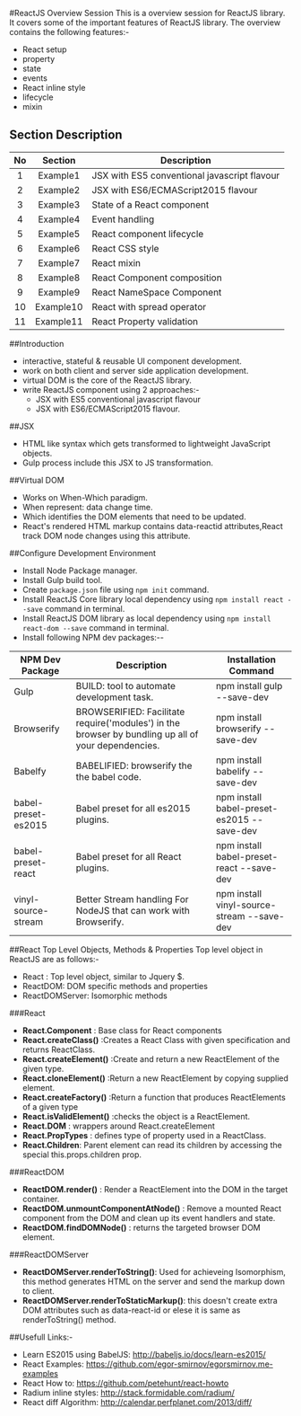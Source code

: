 #ReactJS Overview Session
This is a overview session for ReactJS library.
It covers some of the important features of ReactJS library.
The overview contains the following features:-
- React setup
- property
- state
- events
- React inline style
- lifecycle
- mixin

## Section Description

| No 	|  Section  	| Description                                  	|
|:--:	|:---------:	|----------------------------------------------	|
|  1 	|  Example1 	| JSX with ES5 conventional javascript flavour 	|
|  2 	|  Example2 	| JSX with ES6/ECMAScript2015 flavour          	|
|  3 	|  Example3 	| State of a React component                   	|
|  4 	|  Example4 	| Event handling                               	|
|  5 	|  Example5 	| React component lifecycle                    	|
|  6 	|  Example6 	| React CSS style                              	|
|  7 	|  Example7 	| React mixin                                  	|
|  8 	|  Example8 	| React Component composition                  	|
|  9 	|  Example9 	| React NameSpace Component                    	|
| 10 	| Example10 	| React with spread operator                   	|
| 11 	| Example11  |  React Property validation                       |


##Introduction
- interactive, stateful & reusable UI component development.
- work on both client and server side application development.
- virtual DOM is the core of the ReactJS library.
- write ReactJS component using 2 approaches:-
    - JSX with ES5 conventional javascript flavour
    - JSX with ES6/ECMAScript2015 flavour.
    
##JSX
- HTML like syntax which gets transformed to lightweight JavaScript objects.
- Gulp process include this JSX to JS transformation.

##Virtual DOM
- Works on When-Which paradigm. 
- When represent: data change time. 
- Which identifies the DOM elements that need to be updated.
- React's rendered HTML markup contains data-reactid attributes,React track DOM node changes using this attribute.

    
##Configure Development Environment
- Install Node Package manager.
- Install Gulp build tool.
- Create  `package.json` file using `npm init` command.
- Install ReactJS Core library local dependency using `npm install react --save` command in terminal.
- Install ReactJS DOM library as local dependency using `npm install react-dom --save` command in terminal.
- Install following NPM dev packages:--

| NPM Dev Package     | Description                                                                                         | Installation Command                       |
|---------------------|-----------------------------------------------------------------------------------------------------|--------------------------------------------|
| Gulp                | BUILD: tool to automate development task.                                                           | npm install gulp --save-dev                |
| Browserify          | BROWSERIFIED: Facilitate require('modules') in the browser by bundling up all of your dependencies. | npm install browserify --save-dev          |
| Babelfy             | BABELIFIED: browserify the the babel code.                                                          | npm install babelify --save-dev            |
| babel-preset-es2015 | Babel preset for all es2015 plugins.                                                                | npm install babel-preset-es2015 --save-dev |
| babel-preset-react  | Babel preset for all React plugins.                                                                 | npm install babel-preset-react --save-dev  |
| vinyl-source-stream | Better Stream handling For NodeJS that can work with Browserify.                                    | npm install vinyl-source-stream --save-dev |


##React Top Level Objects, Methods & Properties
Top level object in ReactJS are as follows:-
- React : Top level object, similar to Jquery $.
- ReactDOM: DOM specific methods and properties
- ReactDOMServer: Isomorphic methods

###React 
- **React.Component** : Base class for React components
- **React.createClass()** :Creates a React Class with given specification and returns ReactClass.
- **React.createElement()** :Create and return a new ReactElement of the given type.
- **React.cloneElement()** :Return a new ReactElement by copying supplied element.
- **React.createFactory()** :Return a function that produces ReactElements of a given type
- **React.isValidElement()** :checks the object is a ReactElement.
- **React.DOM** : wrappers around React.createElement 
- **React.PropTypes** : defines type of property used in a ReactClass.
- **React.Children**: Parent element can read its children by accessing the special this.props.children prop.

###ReactDOM
- **ReactDOM.render()** : Render a ReactElement into the DOM in the target container.
- **ReactDOM.unmountComponentAtNode()** : Remove a mounted React component from the DOM and clean up its event handlers and state.
- **ReactDOM.findDOMNode()** : returns the targeted browser DOM element. 

###ReactDOMServer
- **ReactDOMServer.renderToString()**: Used for achieveing Isomorphism, this method generates HTML on the server and send the markup down to client.
- **ReactDOMServer.renderToStaticMarkup()**: this doesn't create extra DOM attributes such as data-react-id or elese it is same as renderToString() method.

##Usefull Links:-
- Learn ES2015 using BabelJS: http://babeljs.io/docs/learn-es2015/
- React Examples: https://github.com/egor-smirnov/egorsmirnov.me-examples
- React How to: https://github.com/petehunt/react-howto
- Radium inline styles: http://stack.formidable.com/radium/
- React diff Algorithm: http://calendar.perfplanet.com/2013/diff/